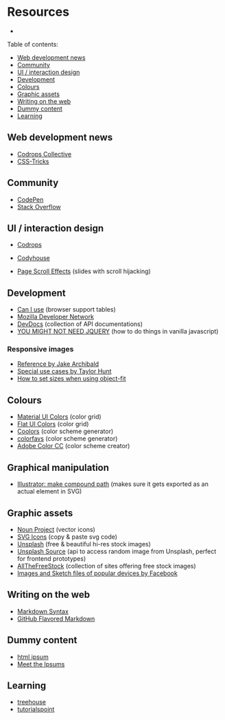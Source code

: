 # Resources

-	<a href="" target="_blank"></a>

Table of contents:

- [Web development news](#web-development-news)
- [Community](#community)
- [UI / interaction design](#ui-interaction-design)
- [Development](#development)
- [Colours](#colours)
- [Graphic assets](#graphic-assets)
- [Writing on the web](#writing-on-the-web)
- [Dummy content](#dummy-content)
- [Learning](#learning)


## Web development news

-	<a href="http://tympanus.net/codrops/collective/" target="_blank">Codrops Collective</a>
-	<a href="https://css-tricks.com/" target="_blank">CSS-Tricks</a>


## Community

-	<a href="http://codepen.io/" target="_blank">CodePen</a>
-	<a href="http://stackoverflow.com/">Stack Overflow</a>


## UI / interaction design

-	<a href="http://tympanus.net/codrops/" target="_blank">Codrops</a>
-	<a href="https://codyhouse.co/" target="_blank">Codyhouse</a>

-	<a href="https://codyhouse.co/gem/page-scroll-effects/" target="_blank">Page Scroll Effects</a> (slides with scroll hijacking)


## Development

-	<a href="http://caniuse.com/" target="_blank">Can I use</a> (browser support tables)
-	<a href="https://developer.mozilla.org/en-US/" target="_blank">Mozilla Developer Network</a>
-	<a href="http://devdocs.io/" target="_blank">DevDocs</a> (collection of API documentations)
-	<a href="http://youmightnotneedjquery.com/" target="_blank">YOU MIGHT NOT NEED JQUERY</a> (how to do things in vanilla javascript)

### Responsive images

-	<a href="https://jakearchibald.com/2015/anatomy-of-responsive-images/" target="_blank">Reference by Jake Archibald</a>
-	<a href="http://codepen.io/Tigt/post/when-responsive-images-get-ugly#height-and-width-constrained-srcset" target="_blank">Special use cases by Taylor Hunt</a>
-	<a href="https://github.com/aFarkas/lazysizes/tree/gh-pages/plugins/parent-fit" target="_blank">How to set sizes when using object-fit</a>


## Colours

-	<a href="http://www.materialui.co/colors" target="_blank">Material UI Colors</a> (color grid)
-	<a href="http://flatuicolors.com/" target="_blank">Flat UI Colors</a> (color grid)
-	<a href="https://coolors.co/" target="_blank">Coolors</a> (color scheme generator)
-	<a href="http://www.colorfavs.com/" target="_blank">colorfavs</a> (color scheme generator)
-	<a href="https://color.adobe.com/" target="_blank">Adobe Color CC</a> (color scheme creator)


## Graphical manipulation

-	<a href="http://graphicdesign.stackexchange.com/questions/15475/convert-primitive-to-path-using-svg-format-in-illustrator" target="_blank">Illustrator: make compound path</a> (makes sure it gets exported as an actual <path> element in SVG)


## Graphic assets

-	<a href="https://thenounproject.com/" target="_blank">Noun Project</a> (vector icons)
-	<a href="http://svgicons.sparkk.fr/" target="_blank">SVG Icons</a> (copy & paste svg code)
-	<a href="https://unsplash.com/" target="_blank">Unsplash</a> (free & beautiful hi-res stock images)
-	<a href="https://source.unsplash.com/" target="_blank">Unsplash Source</a> (api to access random image from Unsplash, perfect for frontend prototypes)
-	<a href="http://allthefreestock.com/" target="_blank">AllTheFreeStock</a> (collection of sites offering free stock images)
-	<a href="http://facebook.github.io/design/devices" target="_blank">Images and Sketch files of popular devices by Facebook</a>


## Writing on the web

-	<a href="http://daringfireball.net/projects/markdown/" target="_blank">Markdown Syntax</a>
-	<a href="https://help.github.com/articles/github-flavored-markdown/" target="_blank">GitHub Flavored Markdown</a>


## Dummy content

-	<a href="http://www.html-ipsum.com/" target="_blank">html ipsum</a>
-	<a href="http://meettheipsums.com/" target="_blank">Meet the Ipsums</a>


## Learning

-	<a href="https://teamtreehouse.com/" target="_blank">treehouse</a>
-	<a href="http://www.tutorialspoint.com/" target="_blank">tutorialspoint</a>
